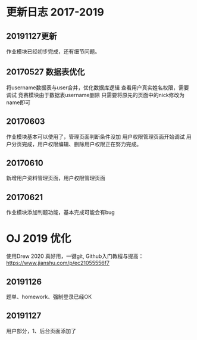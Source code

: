 # 更新日志 2017-2019
## 20191127更新
作业模块已经初步完成，还有细节问题。
## 20170527 数据表优化
将username数据表与user合并，优化数据库逻辑
查看用户真实姓名权限，需要调试
竞赛模块由于数据表username删除
只需要将原先的页面中的nick修改为name即可
## 20170603
作业模块基本可以使用了，管理页面判断条件没加
用户权限管理页面开始调试
用户分页完成，用户权限编辑、删除用户权限正在努力完成。
## 20170610
新增用户资料管理页面，用户权限管理页面
## 20170621
作业模块添加判题功能，基本完成可能会有bug
# OJ 2019 优化

使用Drew 2020 真好用，一键git,
Github入门教程与提高：https://www.jianshu.com/p/ec21055556f7
## 20191126
题单、homework、强制登录已经OK
## 20191127
用户部分，1、后台页面添加了


